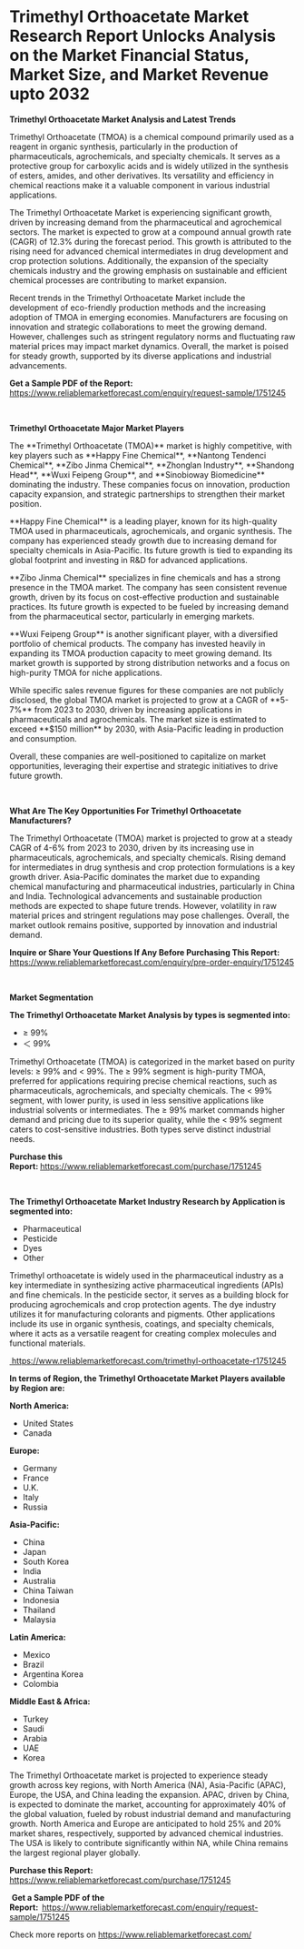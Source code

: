 <p><h1>Trimethyl Orthoacetate Market Research Report Unlocks Analysis on the Market Financial Status, Market Size, and Market Revenue upto 2032</h1></p><p><strong>Trimethyl Orthoacetate Market Analysis and Latest Trends</strong></p>
<p><p>Trimethyl Orthoacetate (TMOA) is a chemical compound primarily used as a reagent in organic synthesis, particularly in the production of pharmaceuticals, agrochemicals, and specialty chemicals. It serves as a protective group for carboxylic acids and is widely utilized in the synthesis of esters, amides, and other derivatives. Its versatility and efficiency in chemical reactions make it a valuable component in various industrial applications.</p><p>The Trimethyl Orthoacetate Market is experiencing significant growth, driven by increasing demand from the pharmaceutical and agrochemical sectors. The market is expected to grow at a compound annual growth rate (CAGR) of 12.3% during the forecast period. This growth is attributed to the rising need for advanced chemical intermediates in drug development and crop protection solutions. Additionally, the expansion of the specialty chemicals industry and the growing emphasis on sustainable and efficient chemical processes are contributing to market expansion.</p><p>Recent trends in the Trimethyl Orthoacetate Market include the development of eco-friendly production methods and the increasing adoption of TMOA in emerging economies. Manufacturers are focusing on innovation and strategic collaborations to meet the growing demand. However, challenges such as stringent regulatory norms and fluctuating raw material prices may impact market dynamics. Overall, the market is poised for steady growth, supported by its diverse applications and industrial advancements.</p></p>
<p><strong>Get a Sample PDF of the Report:&nbsp;</strong> <a href="https://www.reliablemarketforecast.com/enquiry/request-sample/1751245?utm_campaign=1833&utm_medium=2&utm_source=Github&utm_content=ia&utm_term=26012025&utm_id=trimethyl-orthoacetate">https://www.reliablemarketforecast.com/enquiry/request-sample/1751245</a></p>
<p>&nbsp;</p>
<p><strong>Trimethyl Orthoacetate Major Market Players</strong></p>
<p><p>The **Trimethyl Orthoacetate (TMOA)** market is highly competitive, with key players such as **Happy Fine Chemical**, **Nantong Tendenci Chemical**, **Zibo Jinma Chemical**, **Zhonglan Industry**, **Shandong Head**, **Wuxi Feipeng Group**, and **Sinobioway Biomedicine** dominating the industry. These companies focus on innovation, production capacity expansion, and strategic partnerships to strengthen their market position.</p><p>**Happy Fine Chemical** is a leading player, known for its high-quality TMOA used in pharmaceuticals, agrochemicals, and organic synthesis. The company has experienced steady growth due to increasing demand for specialty chemicals in Asia-Pacific. Its future growth is tied to expanding its global footprint and investing in R&D for advanced applications.</p><p>**Zibo Jinma Chemical** specializes in fine chemicals and has a strong presence in the TMOA market. The company has seen consistent revenue growth, driven by its focus on cost-effective production and sustainable practices. Its future growth is expected to be fueled by increasing demand from the pharmaceutical sector, particularly in emerging markets.</p><p>**Wuxi Feipeng Group** is another significant player, with a diversified portfolio of chemical products. The company has invested heavily in expanding its TMOA production capacity to meet growing demand. Its market growth is supported by strong distribution networks and a focus on high-purity TMOA for niche applications.</p><p>While specific sales revenue figures for these companies are not publicly disclosed, the global TMOA market is projected to grow at a CAGR of **5-7%** from 2023 to 2030, driven by increasing applications in pharmaceuticals and agrochemicals. The market size is estimated to exceed **$150 million** by 2030, with Asia-Pacific leading in production and consumption.</p><p>Overall, these companies are well-positioned to capitalize on market opportunities, leveraging their expertise and strategic initiatives to drive future growth.</p></p>
<p>&nbsp;</p>
<p><strong>What Are The Key Opportunities For Trimethyl Orthoacetate Manufacturers?</strong></p>
<p><p>The Trimethyl Orthoacetate (TMOA) market is projected to grow at a steady CAGR of 4-6% from 2023 to 2030, driven by its increasing use in pharmaceuticals, agrochemicals, and specialty chemicals. Rising demand for intermediates in drug synthesis and crop protection formulations is a key growth driver. Asia-Pacific dominates the market due to expanding chemical manufacturing and pharmaceutical industries, particularly in China and India. Technological advancements and sustainable production methods are expected to shape future trends. However, volatility in raw material prices and stringent regulations may pose challenges. Overall, the market outlook remains positive, supported by innovation and industrial demand.</p></p>
<p><strong>Inquire or Share Your Questions If Any Before Purchasing This Report:</strong> <a href="https://www.reliablemarketforecast.com/enquiry/pre-order-enquiry/1751245?utm_campaign=1833&utm_medium=2&utm_source=Github&utm_content=ia&utm_term=26012025&utm_id=trimethyl-orthoacetate">https://www.reliablemarketforecast.com/enquiry/pre-order-enquiry/1751245</a></p>
<p>&nbsp;</p>
<p><strong>Market Segmentation</strong></p>
<p><strong>The Trimethyl Orthoacetate Market Analysis by types is segmented into:</strong></p>
<p><ul><li>≥ 99%</li><li>＜ 99%</li></ul></p>
<p><p>Trimethyl Orthoacetate (TMOA) is categorized in the market based on purity levels: ≥ 99% and < 99%. The ≥ 99% segment is high-purity TMOA, preferred for applications requiring precise chemical reactions, such as pharmaceuticals, agrochemicals, and specialty chemicals. The < 99% segment, with lower purity, is used in less sensitive applications like industrial solvents or intermediates. The ≥ 99% market commands higher demand and pricing due to its superior quality, while the < 99% segment caters to cost-sensitive industries. Both types serve distinct industrial needs.</p></p>
<p><strong>Purchase this Report:&nbsp;</strong><a href="https://www.reliablemarketforecast.com/purchase/1751245?utm_campaign=1833&utm_medium=2&utm_source=Github&utm_content=ia&utm_term=26012025&utm_id=trimethyl-orthoacetate">https://www.reliablemarketforecast.com/purchase/1751245</a></p>
<p>&nbsp;</p>
<p><strong>The Trimethyl Orthoacetate Market Industry Research by Application is segmented into:</strong></p>
<p><ul><li>Pharmaceutical</li><li>Pesticide</li><li>Dyes</li><li>Other</li></ul></p>
<p><p>Trimethyl orthoacetate is widely used in the pharmaceutical industry as a key intermediate in synthesizing active pharmaceutical ingredients (APIs) and fine chemicals. In the pesticide sector, it serves as a building block for producing agrochemicals and crop protection agents. The dye industry utilizes it for manufacturing colorants and pigments. Other applications include its use in organic synthesis, coatings, and specialty chemicals, where it acts as a versatile reagent for creating complex molecules and functional materials.</p></p>
<p><a href="https://www.reliablemarketforecast.com/trimethyl-orthoacetate-r1751245?utm_campaign=1833&utm_medium=2&utm_source=Github&utm_content=ia&utm_term=26012025&utm_id=trimethyl-orthoacetate">&nbsp;https://www.reliablemarketforecast.com/trimethyl-orthoacetate-r1751245</a></p>
<p><strong>In terms of Region, the Trimethyl Orthoacetate Market Players available by Region are:</strong></p>
<p>
    <p> <strong> North America: </strong>
        <ul>
            <li>United States</li>
            <li>Canada</li>
        </ul>
        </p> 
    <p> <strong> Europe: </strong>
        <ul>
            <li>Germany</li>
            <li>France</li>
            <li>U.K.</li>
            <li>Italy</li>
            <li>Russia</li>
        </ul>
        </p> 
    <p> <strong> Asia-Pacific: </strong>
        <ul>
            <li>China</li>
            <li>Japan</li>
            <li>South Korea</li>
            <li>India</li>
            <li>Australia</li>
            <li>China Taiwan</li>
            <li>Indonesia</li>
            <li>Thailand</li>
            <li>Malaysia</li>
        </ul>
        </p> 
    <p> <strong> Latin America: </strong>
        <ul>
            <li>Mexico</li>
            <li>Brazil</li>
            <li>Argentina Korea</li>
            <li>Colombia</li>
        </ul>
        </p> 
    <p> <strong> Middle East & Africa: </strong>
        <ul>
            <li>Turkey</li>
            <li>Saudi</li>
            <li>Arabia</li>
            <li>UAE</li>
            <li>Korea</li>
        </ul>
    </p>
    </p>
<p><p>The Trimethyl Orthoacetate market is projected to experience steady growth across key regions, with North America (NA), Asia-Pacific (APAC), Europe, the USA, and China leading the expansion. APAC, driven by China, is expected to dominate the market, accounting for approximately 40% of the global valuation, fueled by robust industrial demand and manufacturing growth. North America and Europe are anticipated to hold 25% and 20% market shares, respectively, supported by advanced chemical industries. The USA is likely to contribute significantly within NA, while China remains the largest regional player globally.</p></p>
<p><strong>Purchase this Report: </strong><a href="https://www.reliablemarketforecast.com/purchase/1751245?utm_campaign=1833&utm_medium=2&utm_source=Github&utm_content=ia&utm_term=26012025&utm_id=trimethyl-orthoacetate">https://www.reliablemarketforecast.com/purchase/1751245</a></p>
<p>&nbsp;<strong>Get a Sample PDF of the Report:&nbsp;&nbsp;</strong><a href="https://www.reliablemarketforecast.com/enquiry/request-sample/1751245?utm_campaign=1833&utm_medium=2&utm_source=Github&utm_content=ia&utm_term=26012025&utm_id=trimethyl-orthoacetate">https://www.reliablemarketforecast.com/enquiry/request-sample/1751245</a></p>
<p><strong></strong></p>
<p>Check more reports on <a href="https://www.reliablemarketforecast.com/?utm_campaign=1833&utm_medium=2&utm_source=Github&utm_content=ia&utm_term=26012025&utm_id=trimethyl-orthoacetate">https://www.reliablemarketforecast.com/</a></p>